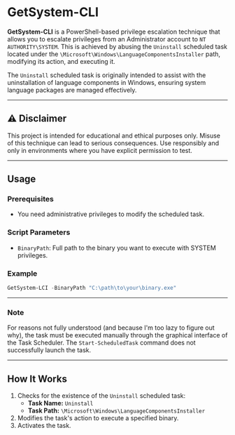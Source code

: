 
# GetSystem-CLI

**GetSystem-CLI** is a PowerShell-based privilege escalation technique that allows you to escalate privileges from an Administrator account to `NT AUTHORITY\SYSTEM`. This is achieved by abusing the `Uninstall` scheduled task located under the `\Microsoft\Windows\LanguageComponentsInstaller` path, modifying its action, and executing it.

The `Uninstall` scheduled task is originally intended to assist with the uninstallation of language components in Windows, ensuring system language packages are managed effectively.

---

## ⚠️ Disclaimer

This project is intended for educational and ethical purposes only. Misuse of this technique can lead to serious consequences. Use responsibly and only in environments where you have explicit permission to test.

---

## Usage

### Prerequisites
- You need administrative privileges to modify the scheduled task.

### Script Parameters
- `BinaryPath`: Full path to the binary you want to execute with SYSTEM privileges.

### Example
```powershell
GetSystem-LCI -BinaryPath "C:\path\to\your\binary.exe"
```

---

### Note
For reasons not fully understood (and because I'm too lazy to figure out why), the task must be executed manually through the graphical interface of the Task Scheduler. The `Start-ScheduledTask` command does not successfully launch the task.

---

## How It Works

1. Checks for the existence of the `Uninstall` scheduled task:
   - **Task Name:** `Uninstall`
   - **Task Path:** `\Microsoft\Windows\LanguageComponentsInstaller`
2. Modifies the task's action to execute a specified binary.
3. Activates the task.
